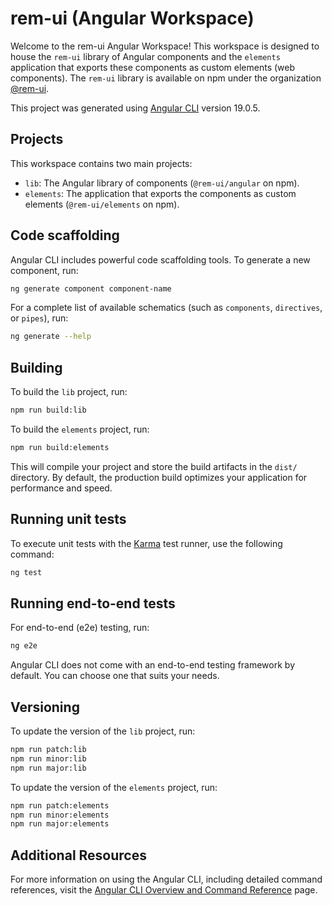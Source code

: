 # rem-ui (Angular Workspace)

Welcome to the rem-ui Angular Workspace! This workspace is designed to house the `rem-ui` library of Angular components and the `elements` application that exports these components as custom elements (web components). The `rem-ui` library is available on npm under the organization [@rem-ui](https://www.npmjs.com/org/rem-ui).

This project was generated using [Angular CLI](https://github.com/angular/angular-cli) version 19.0.5.

## Projects

This workspace contains two main projects:

- `lib`: The Angular library of components (`@rem-ui/angular` on npm).
- `elements`: The application that exports the components as custom elements (`@rem-ui/elements` on npm).

## Code scaffolding

Angular CLI includes powerful code scaffolding tools. To generate a new component, run:

```bash
ng generate component component-name
```

For a complete list of available schematics (such as `components`, `directives`, or `pipes`), run:

```bash
ng generate --help
```

## Building

To build the `lib` project, run:

```bash
npm run build:lib
```

To build the `elements` project, run:

```bash
npm run build:elements
```

This will compile your project and store the build artifacts in the `dist/` directory. By default, the production build optimizes your application for performance and speed.

## Running unit tests

To execute unit tests with the [Karma](https://karma-runner.github.io) test runner, use the following command:

```bash
ng test
```

## Running end-to-end tests

For end-to-end (e2e) testing, run:

```bash
ng e2e
```

Angular CLI does not come with an end-to-end testing framework by default. You can choose one that suits your needs.

## Versioning

To update the version of the `lib` project, run:

```bash
npm run patch:lib
npm run minor:lib
npm run major:lib
```

To update the version of the `elements` project, run:

```bash
npm run patch:elements
npm run minor:elements
npm run major:elements
```

## Additional Resources

For more information on using the Angular CLI, including detailed command references, visit the [Angular CLI Overview and Command Reference](https://angular.dev/tools/cli) page.
